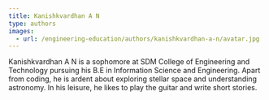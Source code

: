 ```yaml
---
title: Kanishkvardhan A N
type: authors
images:
  - url: /engineering-education/authors/kanishkvardhan-a-n/avatar.jpg 
---
```

Kanishkvardhan A N is a sophomore at SDM College of Engineering and Technology pursuing his B.E in Information Science and Engineering. Apart from coding, he is ardent about exploring stellar space and understanding astronomy. In his leisure, he likes to play the guitar and write short stories.
